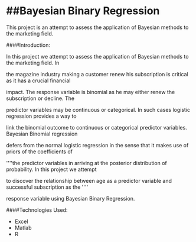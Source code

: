 ##Bayesian Binary Regression
==============================

This project is an attempt to assess the application of Bayesian methods to the marketing field.

####Introduction:


In this project we attempt to assess the application of Bayesian methods to the marketing field. In 

the magazine industry making a customer renew his subscription is critical as it has a crucial financial 

impact. The response variable is binomial as he may either renew the subscription or decline. The 

predictor variables may be continuous or categorical. In such cases logistic regression provides a way to 

link the binomial outcome to continuous or categorical predictor variables. Bayesian Binomial regression 

defers from the normal logistic regression in the sense that it makes use of priors of the coefficients of 

''''the predictor variables in arriving at the posterior distribution of probability. In this project we attempt 

to discover the relationship between age as a predictor variable and successful subscription as the ''''

response variable using Bayesian Binary Regression.

####Technologies Used:


* Excel
* Matlab
* R

